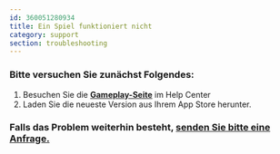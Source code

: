 ```yaml
---
id: 360051280934
title: Ein Spiel funktioniert nicht
category: support
section: troubleshooting
---
```

### Bitte versuchen Sie zunächst Folgendes:

1. Besuchen Sie die **[Gameplay-Seite](https://help.studycat.com/hc/en-us/categories/34781881763353-Gameplay)** im Help Center
2. Laden Sie die neueste Version aus Ihrem App Store herunter.

### Falls das Problem weiterhin besteht, [senden Sie bitte eine Anfrage.](https://help.studycat.com/hc/en-gb/requests/new)